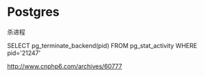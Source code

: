 # Postgres

杀进程

SELECT pg_terminate_backend(pid) FROM pg_stat_activity WHERE pid='21247'

http://www.cnphp6.com/archives/60777
